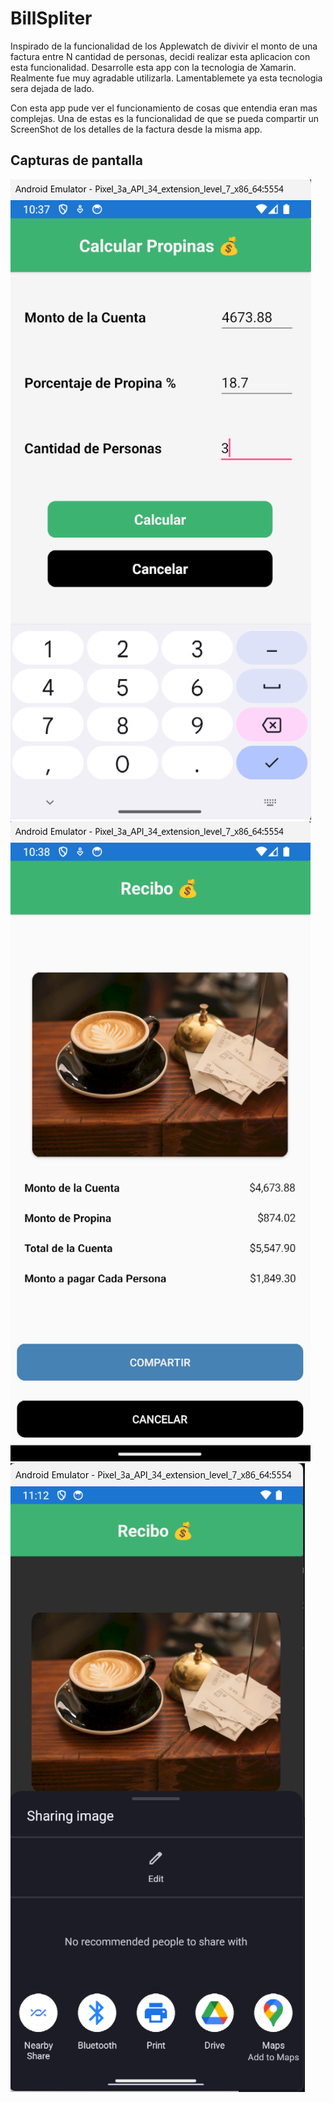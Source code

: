 # BillSpliter

Inspirado de la funcionalidad de los Applewatch de divivir el monto de una factura entre N cantidad de personas, decidi realizar esta aplicacion con esta funcionalidad. Desarrolle esta app con la tecnologia de Xamarin. Realmente fue muy agradable utilizarla. Lamentablemete ya esta tecnologia sera dejada de lado.

Con esta app pude ver el funcionamiento de cosas que entendia eran mas complejas. Una de estas es la funcionalidad de que se pueda compartir un ScreenShot de los detalles de la factura desde la misma app.

## Capturas de pantalla

![Alt text](image-4.png)
![Alt text](image-5.png)
![Alt text](image-3.png)
